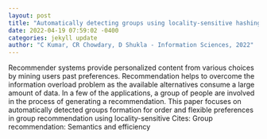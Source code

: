 ```yaml
--- 
layout: post 
title: "Automatically detecting groups using locality-sensitive hashing in group recommendations" 
date: 2022-04-19 07:59:02 -0400 
categories: jekyll update 
author: "C Kumar, CR Chowdary, D Shukla - Information Sciences, 2022" 
--- 
```

Recommender systems provide personalized content from various choices by mining users past preferences. Recommendation helps to overcome the information overload problem as the available alternatives consume a large amount of data. In a few of the applications, a group of people are involved in the process of generating a recommendation. This paper focuses on automatically detected groups formation for order and flexible preferences in group recommendation using locality-sensitive Cites: Group recommendation: Semantics and efficiency